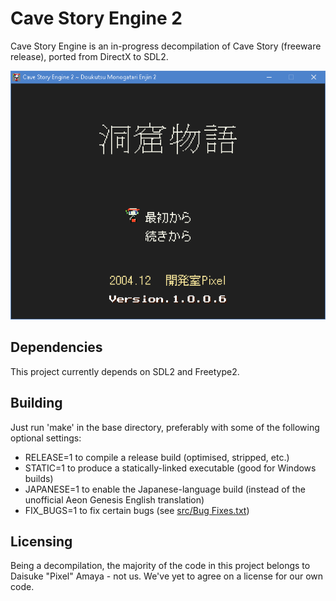 # Cave Story Engine 2

Cave Story Engine is an in-progress decompilation of Cave Story (freeware release), ported from DirectX to SDL2.

![Screenshot](screenshot.png)

## Dependencies

This project currently depends on SDL2 and Freetype2.

## Building

Just run 'make' in the base directory, preferably with some of the following optional settings:

* RELEASE=1 to compile a release build (optimised, stripped, etc.)
* STATIC=1 to produce a statically-linked executable (good for Windows builds)
* JAPANESE=1 to enable the Japanese-language build (instead of the unofficial Aeon Genesis English translation)
* FIX_BUGS=1 to fix certain bugs (see [src/Bug Fixes.txt](https://github.com/cuckydev/Cave-Story-Engine-2/blob/master/src/Bug%20Fixes.txt))

## Licensing

Being a decompilation, the majority of the code in this project belongs to Daisuke "Pixel" Amaya - not us. We've yet to agree on a license for our own code.
